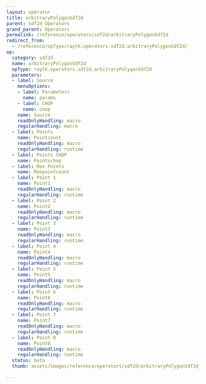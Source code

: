 ```yaml
---
layout: operator
title: arbitraryPolygonSdf2d
parent: Sdf2d Operators
grand_parent: Operators
permalink: /reference/operators/sdf2d/arbitraryPolygonSdf2d
redirect_from:
  - /reference/opType/raytk.operators.sdf2d.arbitraryPolygonSdf2d/
op:
  category: sdf2d
  name: arbitraryPolygonSdf2d
  opType: raytk.operators.sdf2d.arbitraryPolygonSdf2d
  parameters:
  - label: Source
    menuOptions:
    - label: Parameters
      name: params
    - label: CHOP
      name: chop
    name: Source
    readOnlyHandling: macro
    regularHandling: macro
  - label: Points
    name: Pointcount
    readOnlyHandling: macro
    regularHandling: runtime
  - label: Points CHOP
    name: Pointschop
  - label: Max Points
    name: Maxpointcount
  - label: Point 1
    name: Point1
    readOnlyHandling: macro
    regularHandling: runtime
  - label: Point 2
    name: Point2
    readOnlyHandling: macro
    regularHandling: runtime
  - label: Point 3
    name: Point3
    readOnlyHandling: macro
    regularHandling: runtime
  - label: Point 4
    name: Point4
    readOnlyHandling: macro
    regularHandling: runtime
  - label: Point 5
    name: Point5
    readOnlyHandling: macro
    regularHandling: runtime
  - label: Point 6
    name: Point6
    readOnlyHandling: macro
    regularHandling: runtime
  - label: Point 7
    name: Point7
    readOnlyHandling: macro
    regularHandling: runtime
  - label: Point 8
    name: Point8
    readOnlyHandling: macro
    regularHandling: runtime
  status: beta
  thumb: assets/images/reference/operators/sdf2d/arbitraryPolygonSdf2d_thumb.png

---
```


